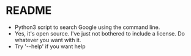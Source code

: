 README
======

* Python3 script to search Google using the command line.
* Yes, it's open source. I've just not bothered to include a license. Do
  whatever you want with it.
* Try '--help' if you want help
